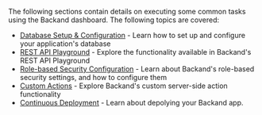 The following sections contain details on executing some common tasks using the Backand dashboard. The following topics are covered:

* [Database Setup & Configuration](database.md) - Learn how to set up and configure your application's database
* [REST API Playground](rest.md) - Explore the functionality available in Backand's REST API Playground
* [Role-based Security Configuration](security.md) - Learn about Backand's role-based security settings, and how to configure them
* [Custom Actions](actions.md) - Explore Backand's custom server-side action functionality
* [Continuous Deployment](continuous_deployment.md) - Learn about depolying your Backand app.
